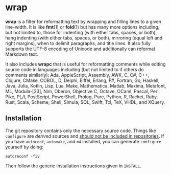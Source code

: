 # wrap

**wrap** is a filter for reformatting text
by wrapping and filling lines
to a given line-width.
It is like **fmt**(1)
or **fold**(1)
but has many more options
including, but not limited to, those for
indenting (with either tabs, spaces, or both),
hang indenting (with either tabs, spaces, or both),
mirroring (equal left and right margins),
when to delimit paragraphs,
and
title lines.
It also fully supports the UTF-8 encoding of Unicode
and additionally can reformat Markdown text.

It also includes **wrapc**
that is useful for reformatting comments
while editing source code in languages
including
(but not limited to if others do comments similarly):
Ada,
AppleScript,
Assembly,
AWK,
C,
C#,
C++,
Clojure,
CMake,
COBOL,
D,
Delphi,
Eiffel,
Erlang,
F#,
Fortran,
Go,
Haskell,
Java,
Julia,
Kotlin,
Lisp,
Lua,
Make,
Mathematica,
Matlab,
Maxima,
Metafont,
ML,
Modula-[23],
Nim,
Oberon,
Objective C,
Octave,
OCaml,
Pascal,
Perl,
Pike,
PL/I,
PostScript,
PowerShell,
Prolog,
Pure,
Python,
R,
Racket,
Ruby,
Rust,
Scala,
Scheme,
Shell,
Simula,
SQL,
Swift,
Tcl,
TeX,
VHDL,
and
XQuery.

## Installation

The git repository contains only the necessary source code.
Things like `configure` are _derived_ sources and
[should not be included in repositories](http://stackoverflow.com/a/18732931).
If you have `autoconf`, `automake`, and `m4` installed,
you can generate `configure` yourself by doing:

    autoreconf -fiv

Then follow the generic installation instructions given in `INSTALL`.
